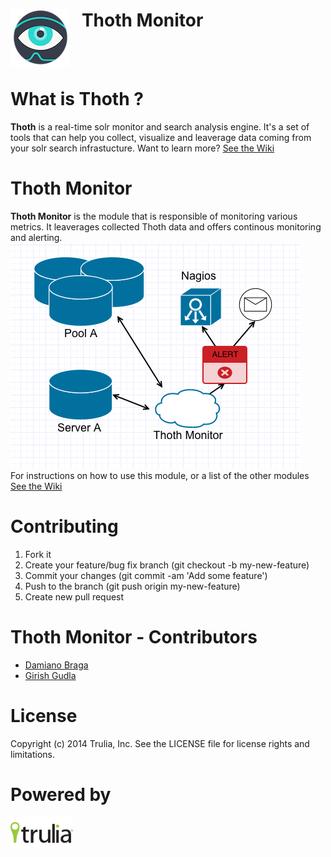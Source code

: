 <img align="left" src="img/thoth.png?raw=true">  &nbsp;&nbsp; Thoth Monitor
======================
<br><br>

What is Thoth ?
=====================
**Thoth** is a real-time solr monitor and search analysis engine. It's a set of tools that can help you collect, visualize and leaverage data coming from your solr search infrastucture.
Want to learn more? [See the Wiki](https://github.com/trulia/thoth/wiki)

Thoth Monitor
======================
**Thoth Monitor** is the module that is responsible of monitoring various metrics. It leaverages collected Thoth data and offers continous monitoring and alerting. 
<img src="img/thoth-monitor-schema.png?raw=true"> <br>
For instructions on how to use this module, or a list of the other modules [See the Wiki](https://github.com/trulia/thoth-monitor/wiki)

Contributing
=======================
1. Fork it
2. Create your feature/bug fix branch (git checkout -b my-new-feature)
3. Commit your changes (git commit -am 'Add some feature')
4. Push to the branch (git push origin my-new-feature)
5. Create new pull request

Thoth Monitor - Contributors
=======================
- [Damiano Braga](https://github.com/dbraga)
- [Girish Gudla](https://github.com/sgudla)

License
=============
Copyright (c) 2014 Trulia, Inc. See the LICENSE file for license rights and limitations.

Powered by
=============
<img align="left" src="img/powered-trulia.png?raw=true">